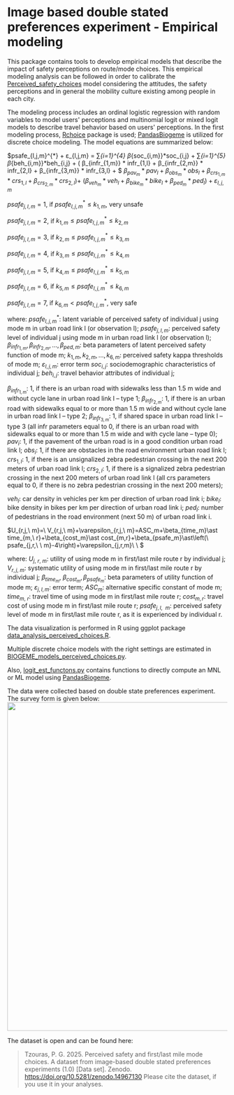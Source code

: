 # Image based double stated preferences experiment - Empirical modeling

This package contains tools to develop empirical models that describe the impact of safety perceptions on route/mode choices. 
This empirical modeling analysis can be followed in order to calibrate the [Perceived_safety_choices](https://github.com/lotentua/Perceived_safety_choices) model considering the attitudes, the safety perceptions and in general the mobility culture existing among people in each city. 

The modeling process includes an ordinal logistic regression with random variables to model users' perceptions and multinomial logit or mixed logit models to describe travel behavior based on users' perceptions. In the first modeling process, [Rchoice](https://github.com/cran/Rchoice) package is used; [PandasBiogeme](https://github.com/michelbierlaire/biogeme) is utilized for discrete choice modeling. The model equations are summarized below: 

$psafe_{l,j,m}^{*} + ε_{l,j,m} = ∑_{i=1}^{4} β_{soc_{i,m}}*soc_{i,j} + ∑_{i=1}^{5} β_{beh_{i,m}}*beh_{i,j} + ( β_{infr_{1,m}} * infr_{1,l} + β_{infr_{2,m}} * infr_{2,l} + β_{infr_{3,m}} * infr_{3,l} + $
$β_{pav_{m}}*pav_{l} + β_{obs_{m}} * obs_{l} + β_{crs_{1,m}} * crs_{1,l} + β_{crs_{2,m}} * crs_{2,l}) +$
$(β_{veh_{m}} * veh_{l} + β_{bike_{m}} * bike_{l} + β_{ped_{m}} *ped_{l})  + ε_{l,j,m}$

$psafe_{j,l,m} = 1$, if $psafe_{l,j,m}^{*} ≤ k_{1,m}$, very unsafe

$psafe_{j,l,m} = 2$, if $k_{1,m} ≤ psafe_{l,j,m}^{*} ≤ k_{2,m}$

$psafe_{j,l,m} = 3$, if $k_{2,m} ≤ psafe_{l,j,m}^{*} ≤ k_{3,m}$

$psafe_{j,l,m} = 4$, if $k_{3,m} ≤ psafe_{l,j,m}^{*} ≤ k_{4,m}$

$psafe_{j,l,m} = 5$, if $k_{4,m} ≤ psafe_{l,j,m}^{*} ≤ k_{5,m}$

$psafe_{j,l,m} = 6$, if $k_{5,m} ≤ psafe_{l,j,m}^{*} ≤ k_{6,m}$

$psafe_{j,l,m} = 7$, if $k_{6,m} < psafe_{l,j,m}^{*}$, very safe

where:
$psafe_{l,j,m}^{*}$: latent variable of perceived safety of individual j using mode m in urban road link l (or observation l);
$psafe_{j,l,m}$: perceived safety level of individual j using mode m in urban road link l (or observation l);
$β_{infr_{1,m}}, β_{infr_{2,m}}, ...,β_{ped,m}$: beta parameters of latent perceived safety function of mode m;
$k_{1,m}, k_{2,m}, ...,k_{6,m}$: perceived safety kappa thresholds of mode m;
$ε_{l,j,m}$: error term
$soc_{i,j}$: sociodemographic characteristics of individual j;
$beh_{i,j}$: travel behavior attributes of individual j;

$β_{infr_{1,m}}$: 1, if there is an urban road with sidewalks less than 1.5 m wide and without cycle lane in urban road link l – type 1;
$β_{infr_{2,m}}$: 1, if there is an urban road with sidewalks equal to or more than 1.5 m wide and without cycle lane in urban road link l – type 2;
$β_{infr_{3,m}}$: 1, if shared space in urban road link l – type 3 (all infr parameters equal to 0, if there is an urban road with sidewalks equal to or more than 1.5 m wide and with cycle lane – type 0);
$pav_{i}$: 1, if the pavement of the urban road is in a good condition urban road link l;
$obs_{i}$: 1, if there are obstacles in the road environment urban road link l;
$crs_{1,l}$: 1, if there is an unsignalized zebra pedestrian crossing in the next 200 meters of urban road link l;
$crs_{2,l}$: 1, if there is a signalized zebra pedestrian crossing in the next 200 meters of urban road link l (all crs parameters equal to 0, if there is no zebra pedestrian crossing in the next 200 meters);

$veh_{l}$: car density in vehicles per km per direction of urban road link i;
$bike_{l}$: bike density in bikes per km per direction of urban road link i;
$ped_{l}$: number of pedestrians in the road environment (next 50 m) of urban road link i.

$U_{r,j,\ m}=\ V_{r,j,\ m}+\varepsilon_{r,j,\ m}=ASC_m+\beta_{time_m}\ast time_{m,\ r}+\beta_{cost_m}\ast cost_{m,r}+\beta_{psafe_m}\ast\left(\ psafe_{j,r,\ \ m}-4\right)+\varepsilon_{j,r,m}\ \ \$

where:
$U_{j,\ r,\ m}$: utility of using mode m in first/last mile route r by individual j;
$V_{r,j,\ m}$: systematic utility of using mode m in first/last mile route r by individual j;
$\beta_{time_m},\ \beta_{cost_m},\beta_{psafe_m}$: beta parameters of utility function of mode m;
$\varepsilon_{j,l,m}$: error term;
$ASC_m$: alternative specific constant of mode m; 
$time_{m,\ r}$: travel time of using mode m in first/last mile route r;
$cost_{m,r}$: travel cost of using mode m in first/last mile route r;
$psafe_{j,l,\ \ m}$: perceived safety level of mode m in first/last mile route r, as it is experienced by individual r.

The data visualization is performed in R using ggplot package [data_analysis_perceived_choices.R](https://github.com/lotentua/Perceived_safety_choices/blob/main/empirical/data_analysis_perceived_choices.R).

Multiple discrete choice models with the right settings are estimated in [BIOGEME_models_perceived_choices.py](https://github.com/lotentua/Perceived_safety_choices/blob/main/empirical/BIOGEME_models_perceived_choices.py).

Also, [logit_est_functons.py](https://github.com/lotentua/Perceived_safety_choices/blob/main/empirical/logit_est_functons.py) contains functions to directly compute an MNL or ML model using [PandasBiogeme](https://github.com/michelbierlaire/biogeme).

The data were collected based on double state preferences experiment. The survey form is given below:
<img src="https://user-images.githubusercontent.com/63541107/210239908-647afa5a-cbd2-4717-9e3f-d3696ae47619.png" height="750">

The dataset is open and can be found here:
> Tzouras, P. G. 2025. Perceived safety and first/last mile mode choices. A dataset from image-based double stated preferences experiments (1.0) [Data set]. Zenodo. https://doi.org/10.5281/zenodo.14967130
Please cite the dataset, if you use it in your analyses.
